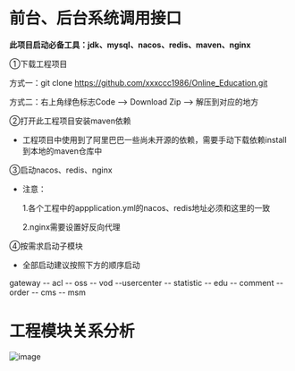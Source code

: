# 前台、后台系统调用接口

**此项目启动必备工具：jdk、mysql、nacos、redis、maven、nginx**

①下载工程项目

方式一：git clone https://github.com/xxxccc1986/Online_Education.git

方式二：右上角绿色标志Code --> Download Zip  -->  解压到对应的地方

②打开此工程项目安装maven依赖

- 工程项目中使用到了阿里巴巴一些尚未开源的依赖，需要手动下载依赖install到本地的maven仓库中

③启动nacos、redis、nginx

- 注意：

  1.各个工程中的appplication.yml的nacos、redis地址必须和这里的一致

  2.nginx需要设置好反向代理

④按需求启动子模块

- 全部启动建议按照下方的顺序启动

gateway -- acl -- oss -- vod --usercenter -- statistic -- edu -- comment -- order -- cms -- msm

# 工程模块关系分析
![image](https://user-images.githubusercontent.com/65709384/190214977-6a8da79c-1575-46a4-a29f-86b0d1724eff.png)

